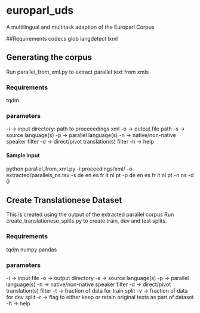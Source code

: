 # europarl_uds
A multilingual and multitask adaption of the Europarl Corpus

##Requirements
codecs
glob
langdetect
lxml

## Generating the corpus
Run parallel_from_xml.py to extract parallel text from xmls

### Requirements
tqdm

### parameters
-i -> input directory: path to proceeedings xml
-o -> output file path
-s -> source language(s)
-p -> parallel language(s)
-n -> native/non-native speaker filter
-d -> direct/pivot translation(s) filter
-h -> help

#### Sample input
python parallel_from_xml.py -i proceedings/xml/ -o extracted/parallels_ns.tsv -s de en es fr it nl pt -p de en es fr it nl pt -n ns -d 0


## Create Translationese Dataset
This is created using the output of the extracted parallel corpus
Run create_translationese_splits.py to create train, dev and test splits.

### Requirements
tqdm
numpy
pandas

### parameters
-i -> input file
-o -> output directory
-s -> source language(s)
-p -> parallel language(s)
-n -> native/non-native speaker filter
-d -> direct/pivot translation(s) filter
-t -> fraction of data for train split
-v -> fraction of data for dev split
-r -> flag to either keep or retain original texts as part of dataset
-h -> help

